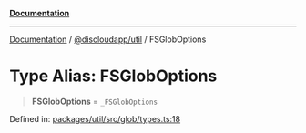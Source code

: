 [**Documentation**](../../../README.md)

***

[Documentation](../../../packages.md) / [@discloudapp/util](../README.md) / FSGlobOptions

# Type Alias: FSGlobOptions

> **FSGlobOptions** = `_FSGlobOptions`

Defined in: [packages/util/src/glob/types.ts:18](https://github.com/discloud/discloud.app/blob/ff86a7704bdfa4b9011141068419f0a48ab50b8b/packages/util/src/glob/types.ts#L18)

